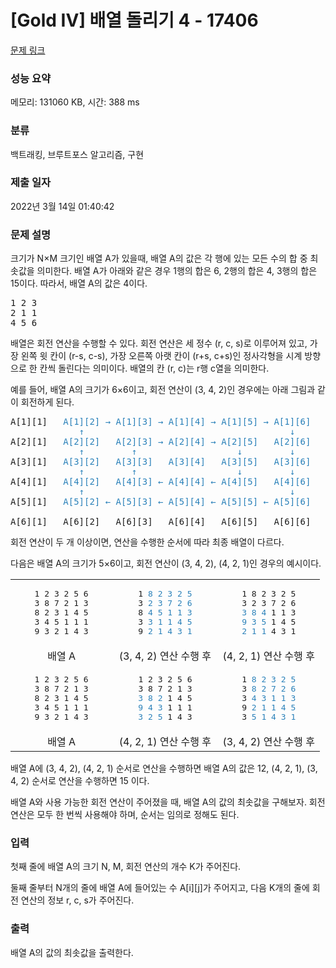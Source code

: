 # [Gold IV] 배열 돌리기 4 - 17406 

[문제 링크](https://www.acmicpc.net/problem/17406) 

### 성능 요약

메모리: 131060 KB, 시간: 388 ms

### 분류

백트래킹, 브루트포스 알고리즘, 구현

### 제출 일자

2022년 3월 14일 01:40:42

### 문제 설명

<p>크기가 N×M 크기인 배열 A가 있을때, 배열 A의 값은 각 행에 있는 모든 수의 합 중 최솟값을 의미한다. 배열 A가 아래와 같은 경우 1행의 합은 6, 2행의 합은 4, 3행의 합은 15이다. 따라서, 배열 A의 값은 4이다.</p>

<pre>1 2 3
2 1 1
4 5 6
</pre>

<p>배열은 회전 연산을 수행할 수 있다. 회전 연산은 세 정수 (r, c, s)로 이루어져 있고, 가장 왼쪽 윗 칸이 (r-s, c-s), 가장 오른쪽 아랫 칸이 (r+s, c+s)인 정사각형을 시계 방향으로 한 칸씩 돌린다는 의미이다. 배열의 칸 (r, c)는 r행 c열을 의미한다.</p>

<p>예를 들어, 배열 A의 크기가 6×6이고, 회전 연산이 (3, 4, 2)인 경우에는 아래 그림과 같이 회전하게 된다.</p>

<pre>A[1][1]   <span style="color:#2980b9;">A[1][2] → A[1][3] → A[1][4] → A[1][5] → A[1][6]</span>
<span style="color:#2980b9;">             ↑                                       ↓</span>
A[2][1]   <span style="color:#2980b9;">A[2][2]   A[2][3] → A[2][4] → A[2][5]   A[2][6]</span>
<span style="color:#2980b9;">             ↑         ↑                   ↓         ↓</span>
A[3][1]   <span style="color:#2980b9;">A[3][2]   A[3][3]   A[3][4]   A[3][5]   A[3][6]</span>
<span style="color:#2980b9;">             ↑         ↑                   ↓         ↓</span>
A[4][1]   <span style="color:#2980b9;">A[4][2]   A[4][3] ← A[4][4] ← A[4][5]   A[4][6]</span>
<span style="color:#2980b9;">             ↑                                       ↓</span>
A[5][1]   <span style="color:#2980b9;">A[5][2] ← A[5][3] ← A[5][4] ← A[5][5] ← A[5][6]</span>

A[6][1]   A[6][2]   A[6][3]   A[6][4]   A[6][5]   A[6][6]
</pre>

<p>회전 연산이 두 개 이상이면, 연산을 수행한 순서에 따라 최종 배열이 다르다.</p>

<p>다음은 배열 A의 크기가 5×6이고, 회전 연산이 (3, 4, 2), (4, 2, 1)인 경우의 예시이다.</p>

<table class="table table-bordered" style="width: 100%;">
	<tbody>
		<tr>
			<td style="text-align: center; width: 33%;">
			<pre>1 2 3 2 5 6
3 8 7 2 1 3
8 2 3 1 4 5
3 4 5 1 1 1
9 3 2 1 4 3</pre>
			</td>
			<td style="text-align: center; width: 34%;">
			<pre>1 <span style="color:#2980b9;">8 2 3 2 5</span>
3 <span style="color:#2980b9;">2 3 7 2 6</span>
8 <span style="color:#2980b9;">4 5 1 1 3</span>
3 <span style="color:#2980b9;">3 1 1 4 5</span>
9 <span style="color:#2980b9;">2 1 4 3 1</span></pre>
			</td>
			<td style="text-align: center; width: 33%;">
			<pre>1 8 2 3 2 5
3 2 3 7 2 6
<span style="color:#2980b9;">3 8 4</span> 1 1 3
<span style="color:#2980b9;">9 3 5</span> 1 4 5
<span style="color:#2980b9;">2 1 1</span> 4 3 1</pre>
			</td>
		</tr>
		<tr>
			<td style="text-align: center; width: 33%;">배열 A</td>
			<td style="text-align: center; width: 34%;">(3, 4, 2) 연산 수행 후</td>
			<td style="text-align: center; width: 33%;">(4, 2, 1) 연산 수행 후</td>
		</tr>
		<tr>
			<td style="text-align: center; width: 33%;">
			<pre>1 2 3 2 5 6
3 8 7 2 1 3
8 2 3 1 4 5
3 4 5 1 1 1
9 3 2 1 4 3</pre>
			</td>
			<td style="text-align: center; width: 34%;">
			<pre>1 2 3 2 5 6
3 8 7 2 1 3
<span style="color:#2980b9;">3 8 2</span> 1 4 5
<span style="color:#2980b9;">9 4 3</span> 1 1 1
<span style="color:#2980b9;">3 2 5</span> 1 4 3</pre>
			</td>
			<td style="text-align: center; width: 33%;">
			<pre>1 <span style="color:#2980b9;">8 2 3 2 5</span>
3 <span style="color:#2980b9;">8 2 7 2 6</span>
3 <span style="color:#2980b9;">4 3 1 1 3</span>
9 <span style="color:#2980b9;">2 1 1 4 5</span>
3 <span style="color:#2980b9;">5 1 4 3 1</span></pre>
			</td>
		</tr>
		<tr>
			<td style="text-align: center; width: 33%;">배열 A</td>
			<td style="text-align: center; width: 34%;">(4, 2, 1) 연산 수행 후</td>
			<td style="text-align: center; width: 33%;">(3, 4, 2) 연산 수행 후</td>
		</tr>
	</tbody>
</table>

<p>배열 A에 (3, 4, 2), (4, 2, 1) 순서로 연산을 수행하면 배열 A의 값은 12, (4, 2, 1), (3, 4, 2) 순서로 연산을 수행하면 15 이다.</p>

<p>배열 A와 사용 가능한 회전 연산이 주어졌을 때, 배열 A의 값의 최솟값을 구해보자. 회전 연산은 모두 한 번씩 사용해야 하며, 순서는 임의로 정해도 된다.</p>

### 입력 

 <p>첫째 줄에 배열 A의 크기 N, M, 회전 연산의 개수 K가 주어진다.</p>

<p>둘째 줄부터 N개의 줄에 배열 A에 들어있는 수 A[i][j]가 주어지고, 다음 K개의 줄에 회전 연산의 정보 r, c, s가 주어진다.</p>

### 출력 

 <p>배열 A의 값의 최솟값을 출력한다.</p>

